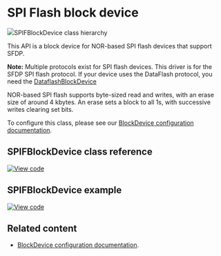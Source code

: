 # SPI Flash block device

<span class="images">![](https://os.mbed.com/docs/mbed-os/v6.9/mbed-os-api-doxy/class_s_p_i_f_block_device.png)<span>SPIFBlockDevice class hierarchy</span></span>

This API is a block device for NOR-based SPI flash devices that support SFDP.

<span class="notes">**Note:** Multiple protocols exist for SPI flash devices. This driver is for the SFDP SPI flash protocol. If your device uses the DataFlash protocol, you need the [DataflashBlockDevice](dataflashblockdevice.html)</span>

NOR-based SPI flash supports byte-sized read and writes, with an erase size of around 4 kbytes. An erase sets a block to all 1s, with successive writes clearing set bits.

To configure this class, please see our [BlockDevice configuration documentation](../apis/data-options-and-config.html).

## SPIFBlockDevice class reference

[![View code](https://www.mbed.com/embed/?type=library)](https://os.mbed.com/docs/mbed-os/v6.9/mbed-os-api-doxy/class_s_p_i_f_block_device.html)

## SPIFBlockDevice example

[![View code](https://www.mbed.com/embed/?url=https://github.com/ARMmbed/mbed-os-snippet-SPIFBlockDevice/tree/v6.9)](https://github.com/ARMmbed/mbed-os-snippet-SPIFBlockDevice/blob/v6.9/main.cpp)

## Related content

- [BlockDevice configuration documentation](../apis/data-options-and-config.html).
